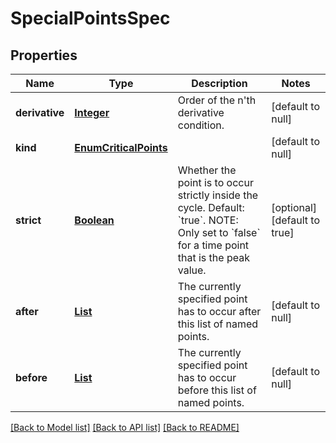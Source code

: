# SpecialPointsSpec
## Properties

Name | Type | Description | Notes
------------ | ------------- | ------------- | -------------
**derivative** | [**Integer**](integer.md) | Order of the n&#39;th derivative condition. | [default to null]
**kind** | [**EnumCriticalPoints**](EnumCriticalPoints.md) |  | [default to null]
**strict** | [**Boolean**](boolean.md) | Whether the point is to occur strictly inside the cycle.  Default: &#x60;true&#x60;.  NOTE: Only set to &#x60;false&#x60; for a time point that is the peak value. | [optional] [default to true]
**after** | [**List**](string.md) | The currently specified point has to occur after this list of named points. | [default to null]
**before** | [**List**](string.md) | The currently specified point has to occur before this list of named points. | [default to null]

[[Back to Model list]](../README.md#documentation-for-models) [[Back to API list]](../README.md#documentation-for-api-endpoints) [[Back to README]](../README.md)

